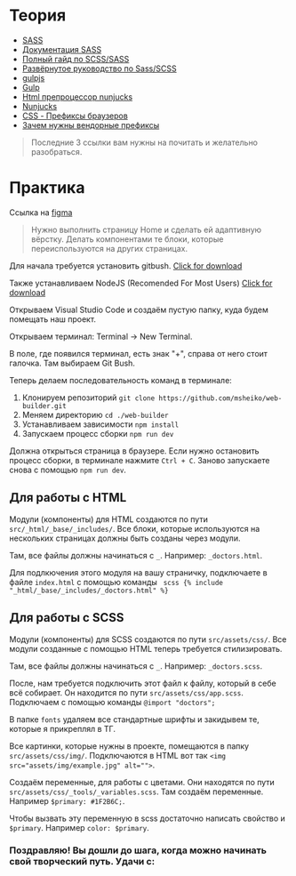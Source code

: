 # Теория

- [SASS](https://sass-scss.ru)
- [Документация SASS](https://sass-scss.ru/documentation/)
- [Полный гайд по SCSS/SASS](https://medium.com/nuances-of-programming/%D0%BF%D0%BE%D0%BB%D0%BD%D1%8B%D0%B9-%D0%B3%D0%B0%D0%B9%D0%B4-%D0%BF%D0%BE-scss-sass-b09ae0c87afe)
- [Развёрнутое руководство по Sass/SCSS](https://tproger.ru/translations/complete-sass-guide/)
- [gulpjs](https://gulpjs.com/)
- [Gulp](https://siteok.org/blog/html/gulp#c-13)
- [Html препроцессор nunjucks](https://siteok.org/blog/html/nunjucks)
- [Nunjucks](https://mozilla.github.io/nunjucks/)
- [CSS - Префиксы браузеров](https://itchief.ru/html-and-css/vendor-prefixes)
- [Зачем нужны вендорные префиксы](https://vaden-pro.ru/blog/css/vendornye-prefiksy)

> Последние 3 ссылки вам нужны на почитать и желательно разобраться.

# Практика

Ссылка на [figma](https://www.figma.com/file/zujRsp3rGLVZBHP8ncOWGN/MEDDICAL---Hospital-website-template-(Community)-(Copy)?t=P1IxDnrUhHqpZfud-0)
> Нужно выполнить страницу Home и сделать ей адаптивную вёрстку. Делать компонентами те блоки, которые переиспользуются на других страницах. 

Для начала требуется установить gitbush. [Click for download](https://github.com/git-for-windows/git/releases/download/v2.39.0.windows.2/Git-2.39.0.2-64-bit.exe)

Также устанавливаем NodeJS (Recomended For Most Users) [Click for download](https://nodejs.org/en/)

Открываем Visual Studio Code и создаём пустую папку, куда будем помещать наш проект. 

Открываем терминал: Terminal -> New Terminal.

В поле, где появился терминал, есть знак "+", справа от него стоит галочка. Там выбираем Git Bush.

Теперь делаем последовательность команд в терминале:

1. Клонируем репозиторий ```git clone https://github.com/msheiko/web-builder.git```
2. Меняем директорию ```cd ./web-builder```
3. Устанавливаем зависимости ```npm install```
4. Запускаем процесс сборки ```npm run dev```

Должна открыться страница в браузере. Если нужно остановить процесс сборки, в терминале нажмите ```Ctrl + C```. Заново запускаете снова с помощью ```npm run dev```.

## Для работы с HTML

Модули (компоненты) для HTML создаются по пути ```src/_html/_base/_includes/```. Все блоки, которые используются на нескольких страницах должны быть созданы через модули.

Там, все файлы должны начинаться с ```_```. Например: ```_doctors.html```.

Для подлкючения этого модуля на вашу страничку, подключаете в файле ```index.html``` с помощью команды ``` scss {% include "_html/_base/_includes/_doctors.html" %}```

## Для работы с SCSS

Модули (компоненты) для SCSS создаются по пути ```src/assets/css/```. Все модули созданные с помощью HTML теперь требуется стилизировать.

Там, все файлы должны начинаться с ```_```. Например: ```_doctors.scss```.

После, нам требуется подключить этот файл к файлу, который в себе всё собирает. Он находится по пути ```src/assets/css/app.scss```. Подключаем с помощью команды ```@import "doctors";```

В папке ```fonts``` удаляем все стандартные шрифты и закидывем те, которые я прикреплял в ТГ.

Все картинки, которые нужны в проекте, помещаются в папку ```src/assets/css/img/```.  Подключаются в HTML вот так ```<img src="assets/img/example.jpg" alt="">```.

Создаём переменные, для работы с цветами. Они находятся по пути ```src/assets/css/_tools/_variables.scss```. Там создаём переменные. Например ```$primary: #1F2B6C;```.

Чтобы вызвать эту переменную в scss достаточно написать свойство и ```$primary```. Например ```color: $primary```.

### Поздравляю! Вы дошли до шага, когда можно начинать свой творческий путь. Удачи с:

